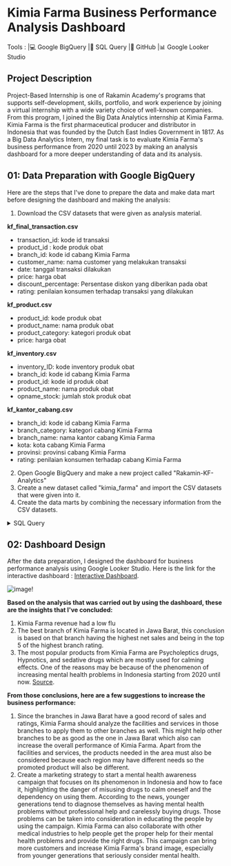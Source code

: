 # **Kimia Farma Business Performance Analysis Dashboard**
Tools :
|💻 Google BigQuery
|📝 SQL Query
|📁 GitHub
|📊 Google Looker Studio 

## **Project Description**
Project-Based Internship is one of Rakamin Academy's programs that supports self-development, skills, portfolio, and work experience by joining a virtual internship with a wide variety choice of well-known companies. From this program, I joined the Big Data Analytics internship at Kimia Farma. Kimia Farma is the first pharmaceutical producer and distributor in Indonesia that was founded by the Dutch East Indies Government in 1817. As a Big Data Analytics Intern, my final task is to evaluate Kimia Farma's business performance from 2020 until 2023 by making an analysis dashboard for a more deeper understanding of data and its analysis.

## **01: Data Preparation with Google BigQuery**
Here are the steps that I've done to prepare the data and make data mart before designing the dashboard and making the analysis:
1. Download the CSV datasets that were given as analysis material.

**kf_final_transaction.csv**
  - transaction_id: kode id transaksi
  - product_id : kode produk obat
  - branch_id: kode id cabang Kimia Farma
  - customer_name: nama customer yang melakukan transaksi
  - date: tanggal transaksi dilakukan
  - price: harga obat
  - discount_percentage: Persentase diskon yang diberikan pada obat
  - rating: penilaian konsumen terhadap transaksi yang dilakukan

**kf_product.csv**
  - product_id: kode produk obat
  - product_name: nama produk obat
  - product_category: kategori produk obat
  - price: harga obat

**kf_inventory.csv**
  - inventory_ID: kode inventory produk obat
  - branch_id: kode id cabang Kimia Farma
  - product_id: kode id produk obat
  - product_name: nama produk obat
  - opname_stock: jumlah stok produk obat

**kf_kantor_cabang.csv**
  - branch_id: kode id cabang Kimia Farma
  - branch_category: kategori cabang Kimia Farma
  - branch_name: nama kantor cabang Kimia Farma
  - kota: kota cabang Kimia Farma
  - provinsi: provinsi cabang Kimia Farma
  - rating: penilaian konsumen terhadap cabang Kimia Farma
  
2. Open Google BigQuery and make a new project called "Rakamin-KF-Analytics"
3. Create a new dataset called "kimia_farma" and import the CSV datasets that were given into it.
4. Create the data marts by combining the necessary information from the CSV datasets.

<details>

<summary>SQL Query</summary>

```sql
CREATE TABLE Data_Kimia_Farma.final_task_datasets AS
SELECT 
  x.transaction_id, 
  x.date, 
  x.branch_id, 
  x.branch_name, 
  x.kota, 
  x.provinsi, 
  x.rating_cabang, 
  x.customer_name, 
  x.product_id, 
  x.product_name, 
  x.actual_price, 
  x.discount_percentage,
  x.gross_profit_percentage, 
  x.nett_sales, 
  (x.actual_price * x.gross_profit_percentage) - (x.actual_price - x.nett_sales) nett_profit,
  x.rating_transaksi
FROM (
SELECT 
  a.transaction_id,
  a.date, 
  a.branch_id,
  b.branch_name, 
  b.kota, 
  b.provinsi, 
  b.rating rating_cabang, 
  a.customer_name, 
  a.product_id, 
  c.product_name, 
  c.price actual_price, 
  a.discount_percentage, 
  case 
  when c.price <= 50000 then 0.10
  when c.price > 100000 and c.price <= 300000 then 0.20
  when c.price > 300000 and c.price <= 500000 then 0.25
  when c.price > 500000 then 0.30 end gross_profit_percentage,
  (c.price-(c.price*a.discount_percentage)) nett_sales,
  a.rating rating_transaksi
FROM `Data_Kimia_Farma.kf_final_transaction` a
LEFT JOIN `Data_Kimia_Farma.kf_kantor_cabang` b
  ON a.branch_id = b.branch_id
LEFT JOIN `Data_Kimia_Farma.kf_product` c
  ON a.product_id = c.product_id

) x

 ```

</details>

## **02: Dashboard Design**
After the data preparation, I designed the dashboard for business performance analysis using Google Looker Studio. Here is the link for the interactive dashboard : [Interactive Dashboard](https://lookerstudio.google.com/reporting/28231ad9-5f55-41d7-8aaa-e620059fc038).

![image](https://github.com/noviamaharaniii/PBI_Kimia-Farma_Big-Data-Analytics_Final-Task/assets/160397160/41cf095d-477f-4e3f-92fe-7a9fd6e5e518)!


**Based on the analysis that was carried out by using the dashboard, these are the insights that I've concluded:**
1. Kimia Farma revenue had a low flu
3. The best branch of Kimia Farma is located in Jawa Barat, this conclusion is based on that branch having the highest net sales and being in the top 5 of the highest branch rating.
4. The most popular products from Kimia Farma are Psycholeptics drugs, Hypnotics, and sedative drugs which are mostly used for calming effects. One of the reasons may be because of the phenomenon of increasing mental health problems in Indonesia starting from 2020 until now. [Source](https://www.kompas.id/baca/humaniora/2023/05/03/krisis-kesehatan-mental-melonjak-di-kalangan-remaja).

**From those conclusions, here are a few suggestions to increase the business performance:**
1. Since the branches in Jawa Barat have a good record of sales and ratings, Kimia Farma should analyze the facilities and services in those branches to apply them to other branches as well. This might help other branches to be as good as the one in Jawa Barat which also can increase the overall performance of Kimia Farma. Apart from the facilities and services, the products needed in the area must also be considered because each region may have different needs so the promoted product will also be different.
2. Create a marketing strategy to start a mental health awareness campaign that focuses on its phenomenon in Indonesia and how to face it, highlighting the danger of misusing drugs to calm oneself and the dependency on using them. According to the news, younger generations tend to diagnose themselves as having mental health problems without professional help and carelessly buying drugs. Those problems can be taken into consideration in educating the people by using the campaign. Kimia Farma can also collaborate with other medical industries to help people get the proper help for their mental health problems and provide the right drugs. This campaign can bring more customers and increase Kimia Farma's brand image, especially from younger generations that seriously consider mental health.
